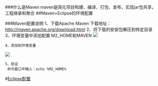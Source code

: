 ###什么是Maven
	maven是简化项目构建、编译、打包、发布，实现jar包共享，工程继承和聚合
##Maven+Eclipse的环境配置
	
###Maven配置说明
	1、下载Apache Maven
		下载地址：http://maven.apache.org/download.html
	2、将下载的安装包解压到特定目录
	3、环境变量中添加配置
		M2_HOME和MAVEN
![](maven-1.png)
	 
	4、添加到环境变量
![](maven-2.png)

	5、验证
	 命令窗口中输入：echo %M2_HOME%
#[Eclipse配置](https://www.jianshu.com/p/bec6c22bddc6)